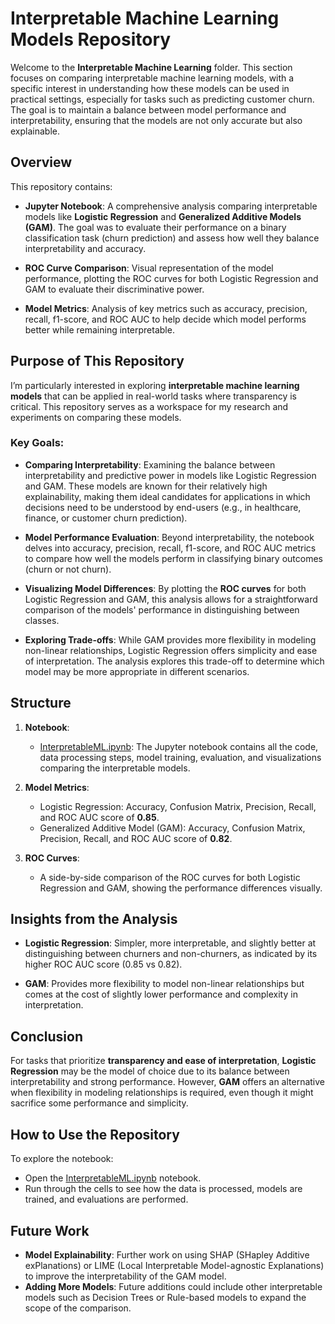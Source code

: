 # Interpretable Machine Learning Models Repository

Welcome to the **Interpretable Machine Learning** folder. This section focuses on comparing interpretable machine learning models, with a specific interest in understanding how these models can be used in practical settings, especially for tasks such as predicting customer churn. The goal is to maintain a balance between model performance and interpretability, ensuring that the models are not only accurate but also explainable.

## Overview

This repository contains:

- **Jupyter Notebook**: A comprehensive analysis comparing interpretable models like **Logistic Regression** and **Generalized Additive Models (GAM)**. The goal was to evaluate their performance on a binary classification task (churn prediction) and assess how well they balance interpretability and accuracy.
  
- **ROC Curve Comparison**: Visual representation of the model performance, plotting the ROC curves for both Logistic Regression and GAM to evaluate their discriminative power.

- **Model Metrics**: Analysis of key metrics such as accuracy, precision, recall, f1-score, and ROC AUC to help decide which model performs better while remaining interpretable.

## Purpose of This Repository

I’m particularly interested in exploring **interpretable machine learning models** that can be applied in real-world tasks where transparency is critical. This repository serves as a workspace for my research and experiments on comparing these models.

### Key Goals:
  
- **Comparing Interpretability**: Examining the balance between interpretability and predictive power in models like Logistic Regression and GAM. These models are known for their relatively high explainability, making them ideal candidates for applications in which decisions need to be understood by end-users (e.g., in healthcare, finance, or customer churn prediction).

- **Model Performance Evaluation**: Beyond interpretability, the notebook delves into accuracy, precision, recall, f1-score, and ROC AUC metrics to compare how well the models perform in classifying binary outcomes (churn or not churn).

- **Visualizing Model Differences**: By plotting the **ROC curves** for both Logistic Regression and GAM, this analysis allows for a straightforward comparison of the models' performance in distinguishing between classes.

- **Exploring Trade-offs**: While GAM provides more flexibility in modeling non-linear relationships, Logistic Regression offers simplicity and ease of interpretation. The analysis explores this trade-off to determine which model may be more appropriate in different scenarios.

## Structure

1. **Notebook**:
   - [InterpretableML.ipynb](./InterpretableML.ipynb): The Jupyter notebook contains all the code, data processing steps, model training, evaluation, and visualizations comparing the interpretable models.

2. **Model Metrics**:
   - Logistic Regression: Accuracy, Confusion Matrix, Precision, Recall, and ROC AUC score of **0.85**.
   - Generalized Additive Model (GAM): Accuracy, Confusion Matrix, Precision, Recall, and ROC AUC score of **0.82**.

3. **ROC Curves**:
   - A side-by-side comparison of the ROC curves for both Logistic Regression and GAM, showing the performance differences visually.

## Insights from the Analysis

- **Logistic Regression**: Simpler, more interpretable, and slightly better at distinguishing between churners and non-churners, as indicated by its higher ROC AUC score (0.85 vs 0.82).
  
- **GAM**: Provides more flexibility to model non-linear relationships but comes at the cost of slightly lower performance and complexity in interpretation.

## Conclusion

For tasks that prioritize **transparency and ease of interpretation**, **Logistic Regression** may be the model of choice due to its balance between interpretability and strong performance. However, **GAM** offers an alternative when flexibility in modeling relationships is required, even though it might sacrifice some performance and simplicity.

## How to Use the Repository

To explore the notebook:
- Open the [InterpretableML.ipynb](./InterpretableML.ipynb) notebook.
- Run through the cells to see how the data is processed, models are trained, and evaluations are performed.

## Future Work

- **Model Explainability**: Further work on using SHAP (SHapley Additive exPlanations) or LIME (Local Interpretable Model-agnostic Explanations) to improve the interpretability of the GAM model.
- **Adding More Models**: Future additions could include other interpretable models such as Decision Trees or Rule-based models to expand the scope of the comparison.

